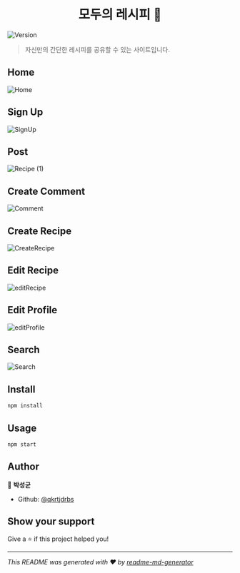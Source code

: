 <h1 align="center">모두의 레시피 🍴</h1>
<p>
  <img alt="Version" src="https://img.shields.io/badge/version-0.1.0-blue.svg?cacheSeconds=2592000" />
</p>

> 자신만의 간단한 레시피를 공유할 수 있는 사이트입니다.  

## Home
![Home](https://user-images.githubusercontent.com/68425462/129189775-ec27720c-7668-485d-940a-8fc008b00635.gif)

## Sign Up
![SignUp](https://user-images.githubusercontent.com/68425462/129189894-ded48583-a6a2-423e-addb-13bf24fe519a.gif)

## Post
![Recipe (1)](https://user-images.githubusercontent.com/68425462/129189942-7b711fe7-7508-4653-8ecd-d1684e03481d.gif)

## Create Comment
![Comment](https://user-images.githubusercontent.com/68425462/129189992-a20d4f9f-4ac3-4299-84a5-1fea8d6b7da3.gif)

## Create Recipe
![CreateRecipe](https://user-images.githubusercontent.com/68425462/129190016-6643c93f-38a3-4f86-96aa-c6203d362c8a.gif)

## Edit Recipe
![editRecipe](https://user-images.githubusercontent.com/68425462/129190048-76b9d7fd-02c4-4780-bf54-41daad90075c.gif)

## Edit Profile
![editProfile](https://user-images.githubusercontent.com/68425462/129190118-b4ac0cc1-edf2-461c-8646-d6eb6d8f71f9.gif)

## Search
![Search](https://user-images.githubusercontent.com/68425462/129190080-6289faef-4ddd-4fdf-904b-629a6aa5b5ae.gif)


## Install

```sh
npm install
```

## Usage

```sh
npm start
```

## Author

👤 **박성균**

* Github: [@qkrtjdrbs](https://github.com/qkrtjdrbs)

## Show your support

Give a ⭐️ if this project helped you!

***
_This README was generated with ❤️ by [readme-md-generator](https://github.com/kefranabg/readme-md-generator)_
